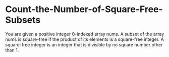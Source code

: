 # Count-the-Number-of-Square-Free-Subsets
You are given a positive integer 0-indexed array nums.  A subset of the array nums is square-free if the product of its elements is a square-free integer.  A square-free integer is an integer that is divisible by no square number other than 1.
